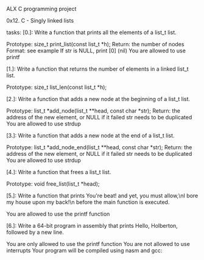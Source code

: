 ALX C programming project

0x12. C - Singly linked lists

tasks:
[0.]:
Write a function that prints all the elements of a list_t list.

Prototype: size_t print_list(const list_t *h);
Return: the number of nodes
Format: see example
If str is NULL, print [0] (nil)
You are allowed to use printf

[1.]:
Write a function that returns the number of elements in a linked list_t list.

Prototype: size_t list_len(const list_t *h);

[2.]:
Write a function that adds a new node at the beginning of a list_t list.

Prototype: list_t *add_node(list_t **head, const char *str);
Return: the address of the new element, or NULL if it failed
str needs to be duplicated
You are allowed to use strdup

[3.]:
Write a function that adds a new node at the end of a list_t list.

Prototype: list_t *add_node_end(list_t **head, const char *str);
Return: the address of the new element, or NULL if it failed
str needs to be duplicated
You are allowed to use strdup

[4.]:
Write a function that frees a list_t list.

Prototype: void free_list(list_t *head);

[5.]:
Write a function that prints You're beat! and yet, you must allow,\nI bore my house upon my back!\n before the main function is executed.

You are allowed to use the printf function

[6.]:
Write a 64-bit program in assembly that prints Hello, Holberton, followed by a new line.

You are only allowed to use the printf function
You are not allowed to use interrupts
Your program will be compiled using nasm and gcc:
